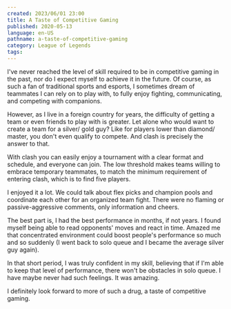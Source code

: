 ```yaml
---
created: 2023/06/01 23:00
title: A Taste of Competitive Gaming
published: 2020-05-13
language: en-US
pathname: a-taste-of-competitive-gaming
category: League of Legends
tags:
---
```

I've never reached the level of skill required to be in competitive gaming in the past, nor do I expect myself to achieve it in the future. Of course, as such a fan of traditional sports and esports, I sometimes dream of teammates I can rely on to play with, to fully enjoy fighting, communicating, and competing with companions.

However, as I live in a foreign country for years, the difficulty of getting a team or even friends to play with is greater. Let alone who would want to create a team for a silver/ gold guy? Like for players lower than diamond/ master, you don't even qualify to compete. And clash is precisely the answer to that.

With clash you can easily enjoy a tournament with a clear format and schedule, and everyone can join. The low threshold makes teams willing to embrace temporary teammates, to match the minimum requirement of entering clash, which is to find five players.

I enjoyed it a lot. We could talk about flex picks and champion pools and coordinate each other for an organized team fight. There were no flaming or passive-aggressive comments, only information and cheers.

The best part is, I had the best performance in months, if not years. I found myself being able to read opponents' moves and react in time. Amazed me that concentrated environment could boost people's performance so much and so suddenly (I went back to solo queue and I became the average silver guy again).

In that short period, I was truly confident in my skill, believing that if I'm able to keep that level of performance, there won't be obstacles in solo queue. I have maybe never had such feelings. It was amazing.

I definitely look forward to more of such a drug, a taste of competitive gaming.
